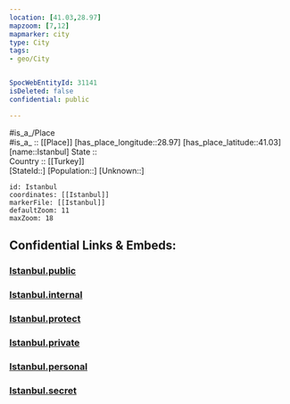 ```yaml
---
location: [41.03,28.97] 
mapzoom: [7,12] 
mapmarker: city 
type: City
tags:
- geo/City


SpocWebEntityId: 31141
isDeleted: false
confidential: public

---
```

#is_a_/Place  
#is_a_ :: [[Place]] 
[has_place_longitude::28.97] 
[has_place_latitude::41.03] 
[name::Istanbul] 
State ::  
Country :: [[Turkey]]  
[StateId::] 
[Population::] 
[Unknown::] 


```leaflet
id: Istanbul
coordinates: [[Istanbul]] 
markerFile: [[Istanbul]] 
defaultZoom: 11 
maxZoom: 18
```


## Confidential Links & Embeds: 

### [Istanbul.public](/_public/\Earth\Continent\Europe\Europe~East\Turkey\Provinces~Turkey\Istanbul\CityIstanbul.public.md) 

### [Istanbul.internal](/_internal/\Earth\Continent\Europe\Europe~East\Turkey\Provinces~Turkey\Istanbul\CityIstanbul.internal.md) 

### [Istanbul.protect](/_protect/\Earth\Continent\Europe\Europe~East\Turkey\Provinces~Turkey\Istanbul\CityIstanbul.protect.md) 

### [Istanbul.private](/_private/\Earth\Continent\Europe\Europe~East\Turkey\Provinces~Turkey\Istanbul\CityIstanbul.private.md) 

### [Istanbul.personal](/_personal/\Earth\Continent\Europe\Europe~East\Turkey\Provinces~Turkey\Istanbul\CityIstanbul.personal.md) 

### [Istanbul.secret](/_secret/\Earth\Continent\Europe\Europe~East\Turkey\Provinces~Turkey\Istanbul\CityIstanbul.secret.md)


